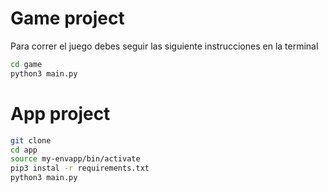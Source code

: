 #  Game project

Para correr el juego debes seguir las siguiente instrucciones en la terminal

```sh
cd game
python3 main.py
```

#  App project

```sh
git clone
cd app
source my-envapp/bin/activate
pip3 instal -r requirements.txt
python3 main.py
```